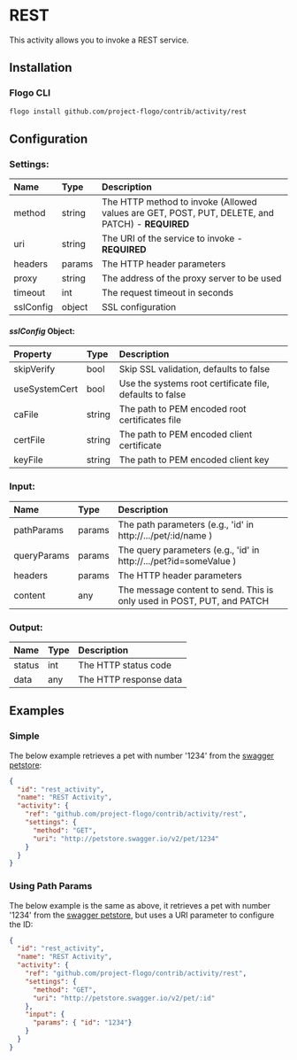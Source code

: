 <!--
title: REST
weight: 4618
-->

# REST
This activity allows you to invoke a REST service.

## Installation

### Flogo CLI
```bash
flogo install github.com/project-flogo/contrib/activity/rest
```

## Configuration

### Settings:
| Name          | Type   | Description
|:---           | :---   | :---     
| method        | string | The HTTP method to invoke (Allowed values are GET, POST, PUT, DELETE, and PATCH) - **REQUIRED**
| uri           | string | The URI of the service to invoke - **REQUIRED**
| headers       | params | The HTTP header parameters
| proxy         | string | The address of the proxy server to be used
| timeout       | int    | The request timeout in seconds
| sslConfig     | object | SSL configuration


#### *sslConfig* Object:
| Property      | Type   | Description
|:---           | :---   | :---     
| skipVerify    | bool   | Skip SSL validation, defaults to false
| useSystemCert | bool   | Use the systems root certificate file, defaults to false
| caFile        | string | The path to PEM encoded root certificates file
| certFile      | string | The path to PEM encoded client certificate
| keyFile       | string | The path to PEM encoded client key

### Input:
| Name        | Type   | Description
|:---         | :---   | :---     
| pathParams  | params | The path parameters (e.g., 'id' in http://.../pet/:id/name )
| queryParams | params | The query parameters (e.g., 'id' in http://.../pet?id=someValue )
| headers     | params | The HTTP header parameters
| content     | any    | The message content to send. This is only used in POST, PUT, and PATCH

### Output:
| Name   | Type | Description
|:---    | :--- | :---     
| status | int  | The HTTP status code
| data   | any  | The HTTP response data


## Examples
### Simple
The below example retrieves a pet with number '1234' from the [swagger petstore](http://petstore.swagger.io):

```json
{
  "id": "rest_activity",
  "name": "REST Activity",
  "activity": {
    "ref": "github.com/project-flogo/contrib/activity/rest",
    "settings": {
      "method": "GET",
      "uri": "http://petstore.swagger.io/v2/pet/1234"
    }
  }
}
```

### Using Path Params
The below example is the same as above, it retrieves a pet with number '1234' from the [swagger petstore](http://petstore.swagger.io), but uses a URI parameter to configure the ID:

```json
{
  "id": "rest_activity",
  "name": "REST Activity",
  "activity": {
    "ref": "github.com/project-flogo/contrib/activity/rest",
    "settings": {
      "method": "GET",
      "uri": "http://petstore.swagger.io/v2/pet/:id"
    },
    "input": {
      "params": { "id": "1234"}
    }
  }
}
```